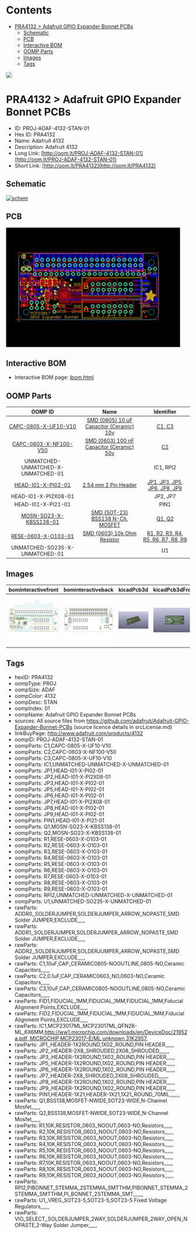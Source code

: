 



Contents
========

* [PRA4132 > Adafruit GPIO Expander Bonnet PCBs](#pra4132--adafruit-gpio-expander-bonnet-pcbs)
	* [Schematic](#schematic)
	* [PCB](#pcb)
	* [Interactive BOM](#interactive-bom)
	* [OOMP Parts](#oomp-parts)
	* [Images](#images)
	* [Tags](#tags)
  
![][im]
# PRA4132 > Adafruit GPIO Expander Bonnet PCBs

- ID: PROJ-ADAF-4132-STAN-01
- Hex ID: PRA4132
- Name: Adafruit 4132
- Description: Adafruit 4132
- Long Link: [http://oom.lt/PROJ-ADAF-4132-STAN-01](http://oom.lt/PROJ-ADAF-4132-STAN-01)
- Short Link: [http://oom.lt/PRA4132](http://oom.lt/PRA4132)

## Schematic
  
[![schem](eagleSchemImage.png)](eagleSchemImage.png)
## PCB
  
[![pcb](eagleImage.png)](eagleImage.png)
## Interactive BOM

- Interactive BOM page: [ibom.html](https://htmlpreview.github.io/?https://github.com/oomlout/oomlout_OOMP_projects/blob/main/PROJ-ADAF-4132-STAN-01/kicad/bom/ibom.html)

## OOMP Parts
  

|OOMP ID|Name|Identifier|
| :---: | :---: | :---: |
|[CAPC-0805-X-UF10-V10](https://github.com/oomlout/oomlout_OOMP_parts/tree/main/CAPC-0805-X-UF10-V10/)|[SMD (0805) 10 uF Capacitor (Ceramic) 10v](https://github.com/oomlout/oomlout_OOMP_parts/tree/main/CAPC-0805-X-UF10-V10/)|[C1, C3](https://github.com/oomlout/oomlout_OOMP_parts/tree/main/CAPC-0805-X-UF10-V10/)|
|[CAPC-0603-X-NF100-V50](https://github.com/oomlout/oomlout_OOMP_parts/tree/main/CAPC-0603-X-NF100-V50/)|[SMD (0603) 100 nF Capacitor (Ceramic) 50v](https://github.com/oomlout/oomlout_OOMP_parts/tree/main/CAPC-0603-X-NF100-V50/)|[C2](https://github.com/oomlout/oomlout_OOMP_parts/tree/main/CAPC-0603-X-NF100-V50/)|
|UNMATCHED-UNMATCHED-X-UNMATCHED-01||IC1, RPI2|
|[HEAD-I01-X-PI02-01](https://github.com/oomlout/oomlout_OOMP_parts/tree/main/HEAD-I01-X-PI02-01/)|[2.54 mm 2 Pin Header](https://github.com/oomlout/oomlout_OOMP_parts/tree/main/HEAD-I01-X-PI02-01/)|[JP1, JP3, JP5, JP6, JP8, JP9](https://github.com/oomlout/oomlout_OOMP_parts/tree/main/HEAD-I01-X-PI02-01/)|
|HEAD-I01-X-PI2X08-01||JP2, JP7|
|HEAD-I01-X-PI21-01||PIN1|
|[MOSN-SO23-X-KBSS138-01](https://github.com/oomlout/oomlout_OOMP_parts/tree/main/MOSN-SO23-X-KBSS138-01/)|[SMD (SOT-23) BSS138 N-Ch. MOSFET](https://github.com/oomlout/oomlout_OOMP_parts/tree/main/MOSN-SO23-X-KBSS138-01/)|[Q1, Q2](https://github.com/oomlout/oomlout_OOMP_parts/tree/main/MOSN-SO23-X-KBSS138-01/)|
|[RESE-0603-X-O103-01](https://github.com/oomlout/oomlout_OOMP_parts/tree/main/RESE-0603-X-O103-01/)|[SMD (0603) 10k Ohm Resistor](https://github.com/oomlout/oomlout_OOMP_parts/tree/main/RESE-0603-X-O103-01/)|[R1, R2, R3, R4, R5, R6, R7, R8, R9](https://github.com/oomlout/oomlout_OOMP_parts/tree/main/RESE-0603-X-O103-01/)|
|UNMATCHED-SO235-X-UNMATCHED-01||U1|

## Images
  
  

|bominteractivefront|bominteractiveback|kicadPcb3d|kicadPcb3dFront|kicadPcb3dBack|kicadSchem|eagleImage|eagleSchemImage|pcbdraw|pcbdrawback|
| :---: | :---: | :---: | :---: | :---: | :---: | :---: | :---: | :---: | :---: |
|[![bominteractivefront](bomFront_140.png)](bomFront.png)|[![bominteractiveback](bomBack_140.png)](bomBack.png)|[![kicadPcb3d](kicadPcb3d_140.png)](kicadPcb3d.png)|[![kicadPcb3dFront](kicadPcb3dFront_140.png)](kicadPcb3dFront.png)|[![kicadPcb3dBack](kicadPcb3dBack_140.png)](kicadPcb3dBack.png)|[![kicadSchem](kicadSchem_140.png)](kicadSchem.png)|[![eagleImage](eagleImage_140.png)](eagleImage.png)|[![eagleSchemImage](eagleSchemImage_140.png)](eagleSchemImage.png)|[![pcbdraw](pcbdraw_140.png)](pcbdraw.png)|[![pcbdrawback](pcbdrawBack_140.png)](pcbdrawBack.png)|

## Tags

- hexID: PRA4132
- oompType: PROJ
- oompSize: ADAF
- oompColor: 4132
- oompDesc: STAN
- oompIndex: 01
- oompName: Adafruit GPIO Expander Bonnet PCBs
- sources: All source files from https://github.com/adafruit/Adafruit-GPIO-Expander-Bonnet-PCBs (source licence details in srcLicense.md)
- linkBuyPage: http://www.adafruit.com/products/4132
- oompID: PROJ-ADAF-4132-STAN-01
- oompParts: C1,CAPC-0805-X-UF10-V10
- oompParts: C2,CAPC-0603-X-NF100-V50
- oompParts: C3,CAPC-0805-X-UF10-V10
- oompParts: IC1,UNMATCHED-UNMATCHED-X-UNMATCHED-01
- oompParts: JP1,HEAD-I01-X-PI02-01
- oompParts: JP2,HEAD-I01-X-PI2X08-01
- oompParts: JP3,HEAD-I01-X-PI02-01
- oompParts: JP5,HEAD-I01-X-PI02-01
- oompParts: JP6,HEAD-I01-X-PI02-01
- oompParts: JP7,HEAD-I01-X-PI2X08-01
- oompParts: JP8,HEAD-I01-X-PI02-01
- oompParts: JP9,HEAD-I01-X-PI02-01
- oompParts: PIN1,HEAD-I01-X-PI21-01
- oompParts: Q1,MOSN-SO23-X-KBSS138-01
- oompParts: Q2,MOSN-SO23-X-KBSS138-01
- oompParts: R1,RESE-0603-X-O103-01
- oompParts: R2,RESE-0603-X-O103-01
- oompParts: R3,RESE-0603-X-O103-01
- oompParts: R4,RESE-0603-X-O103-01
- oompParts: R5,RESE-0603-X-O103-01
- oompParts: R6,RESE-0603-X-O103-01
- oompParts: R7,RESE-0603-X-O103-01
- oompParts: R8,RESE-0603-X-O103-01
- oompParts: R9,RESE-0603-X-O103-01
- oompParts: RPI2,UNMATCHED-UNMATCHED-X-UNMATCHED-01
- oompParts: U1,UNMATCHED-SO235-X-UNMATCHED-01
- rawParts: ADDR0,,SOLDERJUMPER,SOLDERJUMPER_ARROW_NOPASTE,SMD Solder JUMPER,EXCLUDE,,,,,
- rawParts: ADDR1,,SOLDERJUMPER,SOLDERJUMPER_ARROW_NOPASTE,SMD Solder JUMPER,EXCLUDE,,,,,
- rawParts: ADDR2,,SOLDERJUMPER,SOLDERJUMPER_ARROW_NOPASTE,SMD Solder JUMPER,EXCLUDE,,,,,
- rawParts: C1,10uF,CAP_CERAMIC0805-NOOUTLINE,0805-NO,Ceramic Capacitors,,,,,,
- rawParts: C2,0.1uF,CAP_CERAMIC0603_NO,0603-NO,Ceramic Capacitors,,,,,,
- rawParts: C3,10uF,CAP_CERAMIC0805-NOOUTLINE,0805-NO,Ceramic Capacitors,,,,,,
- rawParts: FID1,FIDUCIAL_1MM,FIDUCIAL_1MM,FIDUCIAL_1MM,Fiducial Alignment Points,EXCLUDE,,,,,
- rawParts: FID2,FIDUCIAL_1MM,FIDUCIAL_1MM,FIDUCIAL_1MM,Fiducial Alignment Points,EXCLUDE,,,,,
- rawParts: IC1,MCP23017ML,MCP23017ML,QFN28-ML_6X6MM,http://ww1.microchip.com/downloads/en/DeviceDoc/21952a.pdf,,MICROCHIP,MCP23017-E/ML,unknown,31K2957,
- rawParts: JP1,,HEADER-1X2ROUND,1X02_ROUND,PIN HEADER,,,,,,
- rawParts: JP2,,HEADER-2X8_SHROUDED,2X08_SHROUDED,,,,,,,
- rawParts: JP3,,HEADER-1X2ROUND,1X02_ROUND,PIN HEADER,,,,,,
- rawParts: JP5,,HEADER-1X2ROUND,1X02_ROUND,PIN HEADER,,,,,,
- rawParts: JP6,,HEADER-1X2ROUND,1X02_ROUND,PIN HEADER,,,,,,
- rawParts: JP7,,HEADER-2X8_SHROUDED,2X08_SHROUDED,,,,,,,
- rawParts: JP8,,HEADER-1X2ROUND,1X02_ROUND,PIN HEADER,,,,,,
- rawParts: JP9,,HEADER-1X2ROUND,1X02_ROUND,PIN HEADER,,,,,,
- rawParts: PIN1,HEADER-1X21,HEADER-1X21,1X21_ROUND_70MIL,,,,,,,
- rawParts: Q1,BSS138,MOSFET-NWIDE,SOT23-WIDE,N-Channel Mosfet,,,,,,
- rawParts: Q2,BSS138,MOSFET-NWIDE,SOT23-WIDE,N-Channel Mosfet,,,,,,
- rawParts: R1,10K,RESISTOR_0603_NOOUT,0603-NO,Resistors,,,,,,
- rawParts: R2,10K,RESISTOR_0603_NOOUT,0603-NO,Resistors,,,,,,
- rawParts: R3,10K,RESISTOR_0603_NOOUT,0603-NO,Resistors,,,,,,
- rawParts: R4,10K,RESISTOR_0603_NOOUT,0603-NO,Resistors,,,,,,
- rawParts: R5,10K,RESISTOR_0603_NOOUT,0603-NO,Resistors,,,,,,
- rawParts: R6,10K,RESISTOR_0603_NOOUT,0603-NO,Resistors,,,,,,
- rawParts: R7,10K,RESISTOR_0603_NOOUT,0603-NO,Resistors,,,,,,
- rawParts: R8,10K,RESISTOR_0603_NOOUT,0603-NO,Resistors,,,,,,
- rawParts: R9,10K,RESISTOR_0603_NOOUT,0603-NO,Resistors,,,,,,
- rawParts: RPI2,PIBONNET_STEMMA_2STEMMA_SMTTHM,PIBONNET_STEMMA_2STEMMA_SMTTHM,PI_BONNET_2STEMMA_SMT,,,,,,,
- rawParts: U1,,VREG_SOT23-5,SOT23-5,SOT23-5 Fixed Voltage Regulators,,,,,,
- rawParts: VIO_SELECT,,SOLDERJUMPER_2WAY,SOLDERJUMPER_2WAY_OPEN_NOPASTE,2-Way Solder Jumper,,,,,,



[im]: kicadPcb3d_450.png
